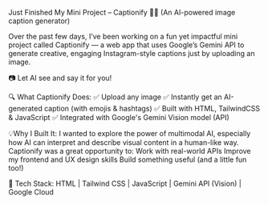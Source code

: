 Just Finished My Mini Project – Captionify 🧠📸
(An AI-powered image caption generator)

Over the past few days, I’ve been working on a fun yet impactful mini project called Captionify — a web app that uses Google’s Gemini API to generate creative, engaging Instagram-style captions just by uploading an image.

📷 Let AI see and say it for you!

🔍 What Captionify Does:
✅ Upload any image
✅ Instantly get an AI-generated caption (with emojis & hashtags)
✅ Built with HTML, TailwindCSS & JavaScript
✅ Integrated with Google's Gemini Vision model (API)

💡Why I Built It:
I wanted to explore the power of multimodal AI, especially how AI can interpret and describe visual content in a human-like way.
 Captionify was a great opportunity to:
Work with real-world APIs
Improve my frontend and UX design skills
Build something useful (and a little fun too!)

🎯 Tech Stack:
HTML | Tailwind CSS | JavaScript | Gemini API (Vision) | Google Cloud
